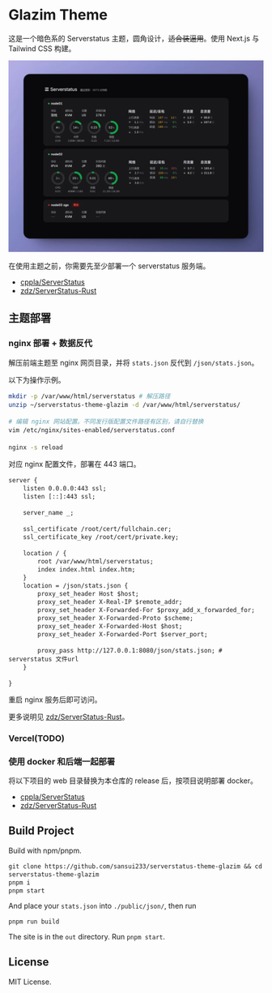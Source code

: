 # Glazim Theme

这是一个暗色系的 Serverstatus 主题，圆角设计，~~适合装逼用~~。使用 Next.js 与 Tailwind CSS 构建。

![Desktop Preview](./media/desktop.webp)


在使用主题之前，你需要先至少部署一个 serverstatus 服务端。

- [cppla/ServerStatus](https://github.com/cppla/ServerStatus)
- [zdz/ServerStatus-Rust](https://github.com/zdz/ServerStatus-Rust)

## 主题部署

### nginx 部署 + 数据反代

解压前端主题至 nginx 网页目录，并将 `stats.json` 反代到 `/json/stats.json`。

以下为操作示例。

```sh
mkdir -p /var/www/html/serverstatus # 解压路径
unzip ~/serverstatus-theme-glazim -d /var/www/html/serverstatus/

# 编辑 nginx 网站配置。不同发行版配置文件路径有区别，请自行替换
vim /etc/nginx/sites-enabled/serverstatus.conf

nginx -s reload
```

对应 nginx 配置文件，部署在 443 端口。

```
server {
	listen 0.0.0.0:443 ssl;
	listen [::]:443 ssl;

	server_name _;

	ssl_certificate /root/cert/fullchain.cer;
	ssl_certificate_key /root/cert/private.key;

	location / {
		root /var/www/html/serverstatus;
		index index.html index.htm;
	}
	location = /json/stats.json {
		proxy_set_header Host $host;
		proxy_set_header X-Real-IP $remote_addr;
		proxy_set_header X-Forwarded-For $proxy_add_x_forwarded_for;
		proxy_set_header X-Forwarded-Proto $scheme;
		proxy_set_header X-Forwarded-Host $host;
		proxy_set_header X-Forwarded-Port $server_port;

		proxy_pass http://127.0.0.1:8080/json/stats.json; # serverstatus 文件url
	}

}
```

重启 nginx 服务后即可访问。

更多说明见 [zdz/ServerStatus-Rust](https://github.com/zdz/ServerStatus-Rust?tab=readme-ov-file#6-faq)。

### Vercel(TODO)

### 使用 docker 和后端一起部署

将以下项目的 web 目录替换为本仓库的 release 后，按项目说明部署 docker。

- [cppla/ServerStatus](https://github.com/cppla/ServerStatus)
- [zdz/ServerStatus-Rust](https://github.com/zdz/ServerStatus-Rust)


## Build Project

Build with npm/pnpm.

```
git clone https://github.com/sansui233/serverstatus-theme-glazim && cd serverstatus-theme-glazim
pnpm i
pnpm start
```

And place your `stats.json` into `./public/json/`, then run

```
pnpm run build
```

The site is in the `out` directory. Run `pnpm start`.


## License

MIT License.